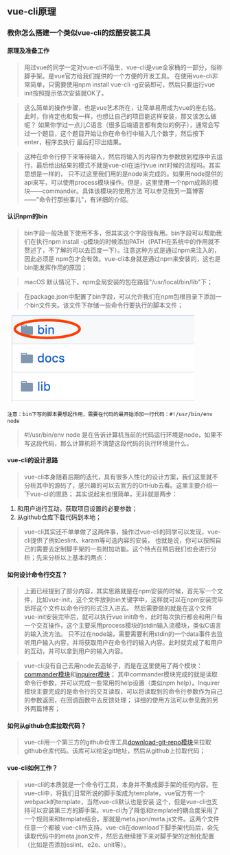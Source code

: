 ## vue-cli原理
### 教你怎么搭建一个类似vue-cli的炫酷安装工具
#### 原理及准备工作
> 用过vue的同学一定对vue-cli不陌生，vue-cli是vue全家桶的一部分，俗称脚手架。是vue官方给我们提供的一个方便的开发工具。
在使用vue-cli非常简单，只需要使用npm install vue-cli -g安装即可，然后只要运行vue init按照提示依次安装就OK了。

> 这么简单的操作步骤，也是vue艺术所在，让简单易用成为vue的座右铭。此时，你肯定也和我一样，也想让自己的项目能这样安装，那又该怎么做呢？
如果你学过一点儿C语言（很多后端语言都有类似的例子），通常会写过一个题目，这个题目开始让你在命令行中输入几个数字，然后按下enter，程序去执行
最后打印出结果。

> 这种在命令行停下来等待输入，然后将输入的内容作为参数放到程序中去运行，最后给出结果的模式不就是vue-cli在运行vue init时候的流程吗。其实思想是一样的，
只不过这里我们用的是node来完成的。如果用node提供的api来写，可以使用process模块操作。但是，这里使用一个npm成熟的模块——commander。具体该模块的使用方法
可以参见我另一篇博客——"命令行那些事儿"，有详细的介绍。

#### 认识npm的bin

> bin字段一般场景下使用不多，但其实这个字段很有用。bin字段可以帮助我们在执行npm install -g模块的时候添加PATH（PATH在系统中的作用就不赘述了，不了解的可以去百度一下）。注意这种方式是通过npm来注入的，因此必须是
npm包才会有效。vue-cli本身就是通过npm来安装的，这也是bin能发挥作用的原因；

>macOS 默认情况下，npm全局安装的包在路径"/usr/local/bin/lib"下；

> 在package.json中配置了bin字段，可以允许我们在npm包根目录下添加一个bin文件夹。该文件下存储一些命令行要执行的脚本文件；

<img src="./assets/binimg.png"/>

```
注意：bin下写的脚本要想起作用，需要在代码的最开始添加一行代码：#!/usr/bin/env node
```
> #!/usr/bin/env node 是在告诉计算机当前的代码运行环境是node，如果不写这段代码，那么计算机将不清楚这段代码的执行环境是什么。


#### vue-cli的设计思路
> vue-cli本身随着后期的迭代，具有很多人性化的设计方案，我们这里就不分析其中的源码了，感兴趣的可以去官方的GitHub去看。这里主要介绍一下vue-cli的思路；
其实说起来也很简单，无非就是两步：

1. 和用户进行互动，获取项目设置的必要参数；
2. 从github仓库下载代码到本地；

> vue-cli其实还不单单做了这两件事，操作过vue-cli的同学可以发现，vue-cli提供了例如eslint、karam等可选内容的安装，
也就是说，你可以按照自己的需要去定制脚手架的一些附加功能。这个特点在稍后我们也会进行分析；先来分析以上基本的两点：

#### 如何设计命令行交互？
>上面已经提到了部分内容，其实思路就是在npm安装的时候，首先写一个文件，比如vue-init，这个文件放到bin关键字中，这样就可以在npm安装完毕后将这个文件以命令行的形式注入进去。
然后需要做的就是在这个文件vue-init安装完毕后，就可以执行vue init命令，此时每次执行都会和用户有一个交互操作，这个主要采用process模块的stdin输入流模块，类似C语言的输入流方法。
只不过在node端，需要需要利用stdin的一个data事件去监听用户输入内容，并将获取用户在命令行的输入内容。此时就完成了和用户的互动，并可以拿到用户的输入内容。

> vue-cli没有自己去用node去造轮子，而是在这里使用了两个模块：[commander模块](https://github.com/tj/commander.js)和[inquirer模块](https://github.com/SBoudrias/Inquirer.js)；
其中commander模块完成的就是读取命令行参数，并可以完成一些常用的help设置（类似npm help）。Inquirer模块主要完成的是命令行的交互读取，可以将读取到的命令行参数作为自己的参数返回，在回调函数中去反馈处理；
详细的使用方法可以参见我的另外两篇博客；

#### 如何从github仓库拉取代码？

> vue-cli用一个第三方的github仓库工具[download-git-repo模块](https://github.com/flipxfx/download-git-repo/blob/master/index.js)来拉取github仓库代码。该库可以给定git地址，然后从github上拉取代码；

#### vue-cli如何工作？
> vue-cli的本质就是一个命令行工具，本身并不集成脚手架的任何内容。在vue-cli中，将我们日常所说的脚手架成为template，vue官方有一个webpack的template，当然vue-cli默认也是安装
这个，但是vue-cli也支持可以安装第三方的脚手架。vue-cli为了降低和template的耦合度采用了一个规则来和template结合。那就是meta.json/meta.js文件。这两个文件任意一个都被
vue-cli所支持，vue-cli在download下脚手架代码后，会先读取代码中的meta.json文件，然后去继续接下来对脚手架的定制化配置（比如是否添加eslint、e2e、unit等）。







